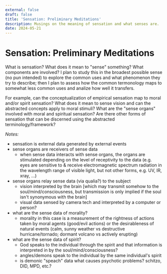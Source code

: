 ```yaml
---
external: false
draft: false
title: 'Sensation: Preliminary Meditations'
description: Musings on the meaning of sensation and what senses are.
date: 2024-05-21
---
```


# Sensation: Preliminary Meditations

What is sensation? What does it mean to "sense" something? What components are involved? I plan to study this in the broadest possible sense (no pun intended) to explore the common uses and what phenomenon they try to describe; then I plan to assess how the common termonology maps to somewhat less common uses and analize how well it transfers.

For example, can the conceptualization of empirical sensation map to moral and/or spirit sensation? What does it mean to sense vision and can the abstracted concepts apply to moral stimuli? What are the "sense organs" involved with moral and spiritual sensation? Are there other forms of sensation that can be discerned using the abstracted terminology/framework?

_Notes:_

- sensation is external data generated by external events
- sense organs are receivers of sense data
  - when sense data interacts with sense organs, the organs are stimulated depending on the level of receptivity to the data (e.g. eyes are sensitive to & receive electromagnetic spectrum radiation in the wavelength range of visible light, but not other forms, e.g. UV, IR, xray, ...)
- sense organs relay sense data (via qualia?) to the subject
  - vision interpreted by the brain [which may transmit somehow to the soul/mind/consciousness, but transmission is only implied if the soul isn't synonymous with the brain]
  - visual data sensed by camera tech and interpreted by a computer or person?
- what are the sense data of morality?
  - morality in this case is a measurement of the rightness of actions taken by moral agents (good/evil actions) or the desirableness of natural events (calm, sunny weather vs destructive hurricane/tornado; dormant volcano vs actively erupting)
- what are the sense data of spirit?
  - God speaks to the individual through the spirit and that information is interpreted in by the soul/mind/consciousness?
  - angles/demons speak to the individual by the same individual's spirit
  - is demonic "speach" data what causes psychotic problems? schitzo, DID, MPD, etc.?
